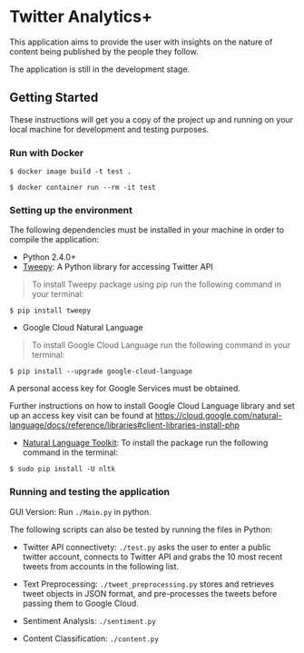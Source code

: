 # Twitter Analytics+

This application aims to provide the user with insights on the nature of content being published by the people they follow.

The application is still in the development stage.

## Getting Started

These instructions will get you a copy of the project up and running on your local machine for development and testing purposes.

### Run with Docker

```
$ docker image build -t test .
```

```
$ docker container run --rm -it test
```

### Setting up the environment

The following dependencies must be installed in your machine in order to compile the application:

* Python 2.4.0+
* <a href="https://github.com/tweepy/tweepy/" target="_blank">Tweepy</a>: A Python library for accessing Twitter API
> To install Tweepy package using pip run the following command in your terminal:

```
$ pip install tweepy
```

* Google Cloud Natural Language
> To install Google Cloud Language run the following command in your terminal:
```
$ pip install --upgrade google-cloud-language
```
A personal access key for Google Services must be obtained.

Further instructions on how to install Google Cloud Language library and set up an access key visit can be found at https://cloud.google.com/natural-language/docs/reference/libraries#client-libraries-install-php

* <a href="http://www.nltk.org">Natural Language Toolkit</a>: To install the package run the following command in the terminal:
```
$ sudo pip install -U nltk
```

### Running and testing the application

GUI Version: Run `./Main.py` in python. 

The following scripts can also be tested by running the files in Python:
* Twitter API connectivety: `./test.py` asks the user to enter a public twitter account, connects to Twitter API and grabs the 10 most recent tweets from accounts in the following list.

* Text Preprocessing: `./tweet_preprocessing.py` stores and retrieves tweet objects in JSON format, and pre-processes the tweets before passing them to Google Cloud.

* Sentiment Analysis: `./sentiment.py`

* Content Classification: `./content.py`
